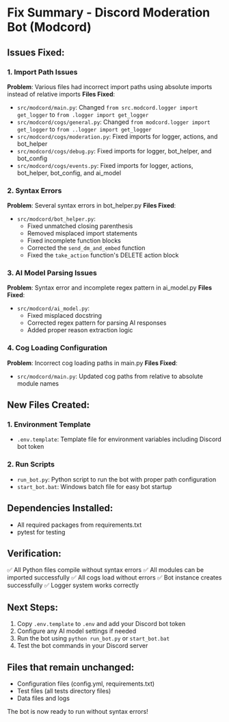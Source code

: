 # Fix Summary - Discord Moderation Bot (Modcord)

## Issues Fixed:

### 1. Import Path Issues
**Problem**: Various files had incorrect import paths using absolute imports instead of relative imports
**Files Fixed**:
- `src/modcord/main.py`: Changed `from src.modcord.logger import get_logger` to `from .logger import get_logger`
- `src/modcord/cogs/general.py`: Changed `from modcord.logger import get_logger` to `from ..logger import get_logger`
- `src/modcord/cogs/moderation.py`: Fixed imports for logger, actions, and bot_helper
- `src/modcord/cogs/debug.py`: Fixed imports for logger, bot_helper, and bot_config
- `src/modcord/cogs/events.py`: Fixed imports for logger, actions, bot_helper, bot_config, and ai_model

### 2. Syntax Errors
**Problem**: Several syntax errors in bot_helper.py
**Files Fixed**:
- `src/modcord/bot_helper.py`: 
  - Fixed unmatched closing parenthesis
  - Removed misplaced import statements
  - Fixed incomplete function blocks
  - Corrected the `send_dm_and_embed` function
  - Fixed the `take_action` function's DELETE action block

### 3. AI Model Parsing Issues
**Problem**: Syntax error and incomplete regex pattern in ai_model.py
**Files Fixed**:
- `src/modcord/ai_model.py`:
  - Fixed misplaced docstring
  - Corrected regex pattern for parsing AI responses
  - Added proper reason extraction logic

### 4. Cog Loading Configuration
**Problem**: Incorrect cog loading paths in main.py
**Files Fixed**:
- `src/modcord/main.py`: Updated cog paths from relative to absolute module names

## New Files Created:

### 1. Environment Template
- `.env.template`: Template file for environment variables including Discord bot token

### 2. Run Scripts
- `run_bot.py`: Python script to run the bot with proper path configuration
- `start_bot.bat`: Windows batch file for easy bot startup

## Dependencies Installed:
- All required packages from requirements.txt
- pytest for testing

## Verification:
✅ All Python files compile without syntax errors
✅ All modules can be imported successfully
✅ All cogs load without errors
✅ Bot instance creates successfully
✅ Logger system works correctly

## Next Steps:
1. Copy `.env.template` to `.env` and add your Discord bot token
2. Configure any AI model settings if needed
3. Run the bot using `python run_bot.py` or `start_bot.bat`
4. Test the bot commands in your Discord server

## Files that remain unchanged:
- Configuration files (config.yml, requirements.txt)
- Test files (all tests directory files)
- Data files and logs

The bot is now ready to run without syntax errors!
